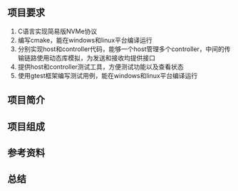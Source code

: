## 项目要求
1. C语言实现简易版NVMe协议
2. 编写cmake，能在windows和linux平台编译运行
3. 分别实现host和controller代码，能够一个host管理多个controller，中间的传输链路使用动态库模拟，为发送和接收均提供接口
4. 提供host和controller测试工具，方便测试功能以及查看状态
5. 使用gtest框架编写测试用例，能在windows和linux平台编译运行

## 项目简介

## 项目组成

## 参考资料

## 总结